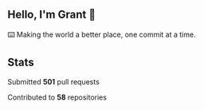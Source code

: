 ## Hello, I'm Grant 👋

⌨️  Making the world a better place, one commit at a time.


## Stats

Submitted **501** pull requests

Contributed to **58** repositories
